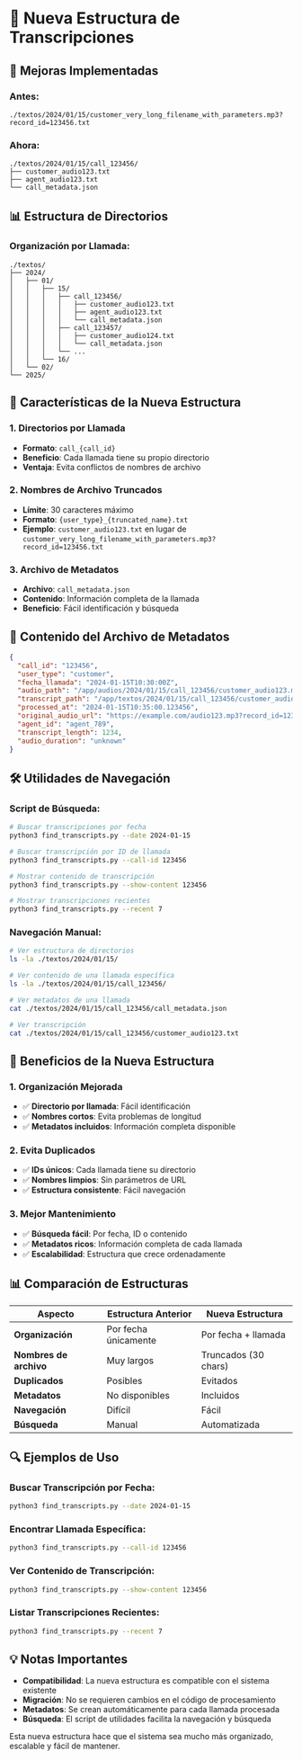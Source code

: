 # 📁 Nueva Estructura de Transcripciones

## 🎯 Mejoras Implementadas

### **Antes:**
```
./textos/2024/01/15/customer_very_long_filename_with_parameters.mp3?record_id=123456.txt
```

### **Ahora:**
```
./textos/2024/01/15/call_123456/
├── customer_audio123.txt
├── agent_audio123.txt
└── call_metadata.json
```

## 📊 Estructura de Directorios

### **Organización por Llamada:**
```
./textos/
├── 2024/
│   ├── 01/
│   │   ├── 15/
│   │   │   ├── call_123456/
│   │   │   │   ├── customer_audio123.txt
│   │   │   │   ├── agent_audio123.txt
│   │   │   │   └── call_metadata.json
│   │   │   ├── call_123457/
│   │   │   │   ├── customer_audio124.txt
│   │   │   │   └── call_metadata.json
│   │   │   └── ...
│   │   └── 16/
│   └── 02/
└── 2025/
```

## 🔧 Características de la Nueva Estructura

### **1. Directorios por Llamada**
- **Formato**: `call_{call_id}`
- **Beneficio**: Cada llamada tiene su propio directorio
- **Ventaja**: Evita conflictos de nombres de archivo

### **2. Nombres de Archivo Truncados**
- **Límite**: 30 caracteres máximo
- **Formato**: `{user_type}_{truncated_name}.txt`
- **Ejemplo**: `customer_audio123.txt` en lugar de `customer_very_long_filename_with_parameters.mp3?record_id=123456.txt`

### **3. Archivo de Metadatos**
- **Archivo**: `call_metadata.json`
- **Contenido**: Información completa de la llamada
- **Beneficio**: Fácil identificación y búsqueda

## 📄 Contenido del Archivo de Metadatos

```json
{
  "call_id": "123456",
  "user_type": "customer",
  "fecha_llamada": "2024-01-15T10:30:00Z",
  "audio_path": "/app/audios/2024/01/15/call_123456/customer_audio123.mp3",
  "transcript_path": "/app/textos/2024/01/15/call_123456/customer_audio123.txt",
  "processed_at": "2024-01-15T10:35:00.123456",
  "original_audio_url": "https://example.com/audio123.mp3?record_id=123456",
  "agent_id": "agent_789",
  "transcript_length": 1234,
  "audio_duration": "unknown"
}
```

## 🛠️ Utilidades de Navegación

### **Script de Búsqueda:**
```bash
# Buscar transcripciones por fecha
python3 find_transcripts.py --date 2024-01-15

# Buscar transcripción por ID de llamada
python3 find_transcripts.py --call-id 123456

# Mostrar contenido de transcripción
python3 find_transcripts.py --show-content 123456

# Mostrar transcripciones recientes
python3 find_transcripts.py --recent 7
```

### **Navegación Manual:**
```bash
# Ver estructura de directorios
ls -la ./textos/2024/01/15/

# Ver contenido de una llamada específica
ls -la ./textos/2024/01/15/call_123456/

# Ver metadatos de una llamada
cat ./textos/2024/01/15/call_123456/call_metadata.json

# Ver transcripción
cat ./textos/2024/01/15/call_123456/customer_audio123.txt
```

## 🎯 Beneficios de la Nueva Estructura

### **1. Organización Mejorada**
- ✅ **Directorio por llamada**: Fácil identificación
- ✅ **Nombres cortos**: Evita problemas de longitud
- ✅ **Metadatos incluidos**: Información completa disponible

### **2. Evita Duplicados**
- ✅ **IDs únicos**: Cada llamada tiene su directorio
- ✅ **Nombres limpios**: Sin parámetros de URL
- ✅ **Estructura consistente**: Fácil navegación

### **3. Mejor Mantenimiento**
- ✅ **Búsqueda fácil**: Por fecha, ID o contenido
- ✅ **Metadatos ricos**: Información completa de cada llamada
- ✅ **Escalabilidad**: Estructura que crece ordenadamente

## 📊 Comparación de Estructuras

| Aspecto | Estructura Anterior | Nueva Estructura |
|---------|-------------------|------------------|
| **Organización** | Por fecha únicamente | Por fecha + llamada |
| **Nombres de archivo** | Muy largos | Truncados (30 chars) |
| **Duplicados** | Posibles | Evitados |
| **Metadatos** | No disponibles | Incluidos |
| **Navegación** | Difícil | Fácil |
| **Búsqueda** | Manual | Automatizada |

## 🔍 Ejemplos de Uso

### **Buscar Transcripción por Fecha:**
```bash
python3 find_transcripts.py --date 2024-01-15
```

### **Encontrar Llamada Específica:**
```bash
python3 find_transcripts.py --call-id 123456
```

### **Ver Contenido de Transcripción:**
```bash
python3 find_transcripts.py --show-content 123456
```

### **Listar Transcripciones Recientes:**
```bash
python3 find_transcripts.py --recent 7
```

## 💡 Notas Importantes

- **Compatibilidad**: La nueva estructura es compatible con el sistema existente
- **Migración**: No se requieren cambios en el código de procesamiento
- **Metadatos**: Se crean automáticamente para cada llamada procesada
- **Búsqueda**: El script de utilidades facilita la navegación y búsqueda

Esta nueva estructura hace que el sistema sea mucho más organizado, escalable y fácil de mantener.
